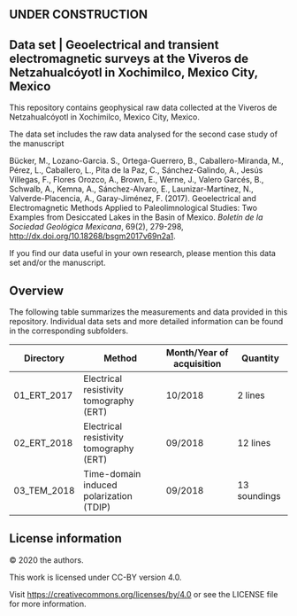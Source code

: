 ## UNDER CONSTRUCTION
## Data set | Geoelectrical and transient electromagnetic surveys at the Viveros de Netzahualcóyotl in Xochimilco, Mexico City, Mexico

This repository contains geophysical raw data collected at the Viveros de Netzahualcóyotl in Xochimilco, Mexico City, Mexico. 

The data set includes the raw data analysed for the second case study of the manuscript

Bücker, M., Lozano-Garcia. S., Ortega-Guerrero, B., Caballero-Miranda, M., Pérez, L., Caballero, L., Pita de la Paz, C., Sánchez-Galindo, A., Jesús Villegas, F., Flores Orozco, A., Brown, E., Werne, J., Valero Garcés, B., Schwalb, A., Kemna, A., Sánchez-Alvaro, E., Launizar-Martínez, N., Valverde-Placencia, A., Garay-Jiménez, F. (2017). Geoelectrical and Electromagnetic Methods Applied to Paleolimnological Studies: Two Examples from Desiccated Lakes in the Basin of Mexico. *Boletín de la Sociedad Geológica Mexicana*, 69(2), 279-298, http://dx.doi.org/10.18268/bsgm2017v69n2a1.

If you find our data useful in your own research, please mention this data set and/or the manuscript.

## Overview

The following table summarizes the measurements and data provided in this repository. Individual data sets and more detailed information can be found in the corresponding subfolders.

| Directory | Method | Month/Year of acquisition | Quantity |
| --- | --- | --- | --- |
| 01_ERT_2017 | Electrical resistivity tomography (ERT) | 10/2018  | 2 lines |
| 02_ERT_2018 | Electrical resistivity tomography (ERT) | 09/2018  | 12 lines |
| 03_TEM_2018 | Time-domain induced polarization (TDIP) | 09/2018 | 13 soundings |

## License information
© 2020 the authors.

This work is licensed under CC-BY version 4.0.

Visit https://creativecommons.org/licenses/by/4.0 or see the LICENSE file for more information.
